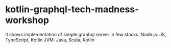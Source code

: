 # kotlin-graphql-tech-madness-workshop
It shows implementation of simple graphql server in few stacks.
Node.js: JS, TypeScript, Kotlin
JVM: Java, Scala, Kotlin

